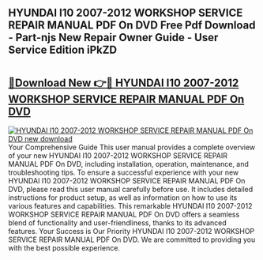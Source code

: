 ## HYUNDAI I10 2007-2012 WORKSHOP SERVICE REPAIR MANUAL PDF On DVD Free Pdf Download - Part-njs New Repair Owner Guide - User Service Edition iPkZD

# <h2><a href="http://bc7643.oget.top/?id=HYUNDAI+I10+2007-2012+WORKSHOP+SERVICE+REPAIR+MANUAL+PDF+On+DVD">🔗Download New 👉🔴 HYUNDAI I10 2007-2012 WORKSHOP SERVICE REPAIR MANUAL PDF On DVD</a></h2>

[![HYUNDAI I10 2007-2012 WORKSHOP SERVICE REPAIR MANUAL PDF On DVD new download](https://i.imgur.com/5g1atiW.png)](http://bc7643.oget.top/?id=HYUNDAI+I10+2007-2012+WORKSHOP+SERVICE+REPAIR+MANUAL+PDF+On+DVD)
Your Comprehensive Guide This user manual provides a complete overview of your new HYUNDAI I10 2007-2012 WORKSHOP SERVICE REPAIR MANUAL PDF On DVD, including installation, operation, maintenance, and troubleshooting tips. To ensure a successful experience with your new HYUNDAI I10 2007-2012 WORKSHOP SERVICE REPAIR MANUAL PDF On DVD, please read this user manual carefully before use. It includes detailed instructions for product setup, as well as information on how to use its various features and capabilities. This remarkable HYUNDAI I10 2007-2012 WORKSHOP SERVICE REPAIR MANUAL PDF On DVD offers a seamless blend of functionality and user-friendliness, thanks to its advanced features. Your Success is Our Priority HYUNDAI I10 2007-2012 WORKSHOP SERVICE REPAIR MANUAL PDF On DVD. We are committed to providing you with the best possible experience.
